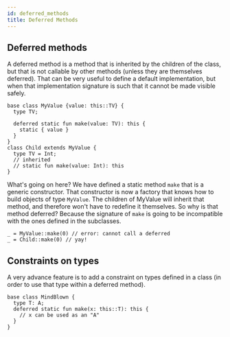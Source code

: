 ```yaml
---
id: deferred_methods
title: Deferred Methods
---
```


## Deferred methods

A deferred method is a method that is inherited by the children of the class, but that is not callable by other methods (unless they are themselves deferred). That can be very useful to define a default implementation, but when that implementation signature is such that it cannot be made visible safely.

```
base class MyValue {value: this::TV} {
  type TV;

  deferred static fun make(value: TV): this {
    static { value }
  }
}
class Child extends MyValue {
  type TV = Int;
  // inherited
  // static fun make(value: Int): this
}
```

What's going on here? We have defined a static method `make` that is a generic constructor. That constructor is now a factory that knows how to build objects of type `MyValue`. The children of MyValue will inherit that method, and therefore won't have to redefine it themselves. So why is that method deferred? Because the signature of `make` is going to be incompatible with the ones defined in the subclasses.

```
_ = MyValue::make(0) // error: cannot call a deferred
_ = Child::make(0) // yay!
```


## Constraints on types

A very advance feature is to add a constraint on types defined in a class (in order to use that type within a deferred method).

```
base class MindBlown {
  type T: A;
  deferred static fun make(x: this::T): this {
    // x can be used as an "A"
  }
}
```
